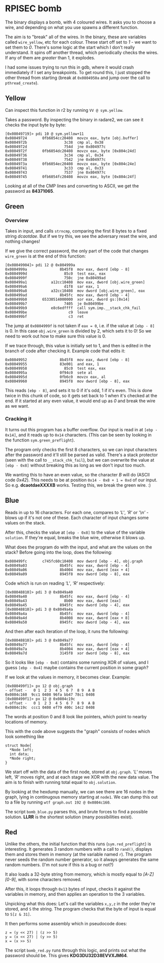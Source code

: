 # RPISEC bomb
The binary displays a bomb, with 4 coloured wires. It asks you to choose a wire, and depending on what you use spawns a different function.

The aim is to "break" all of the wires. In the binary, these are variables called `wire_yellow`, etc for each colour. These start off set to *1* - we want to set them to *0*. 
There's some logic at the start which I don't really understand. It spins off another thread, which periodically checks the wires. If any of them are *greater* than 1, it explodes.

I had some issues trying to run this in gdb, where it would crash immediately if I set any breakpoints. To get round this, I just stopped the other thread from starting (break at `0x0804950a` and jump over the call to `pthread_create`).

## Yellow
Can inspect this function in r2 by running `VV @ sym.yellow`.

Takes a password.
By inspecting the binary in radare2, we can see it checks the input byte by byte:
```
[0x08049719]> pdi 10 @ sym.yellow+11
0x08049724       0fb6054cc20408  movzx eax, byte [obj.buffer]
0x0804972b                 3c38  cmp al, 0x38
0x0804972d                 754d  jne 0x804977c
0x0804972f       0fb6054dc20408  movzx eax, byte [0x804c24d]
0x08049736                 3c34  cmp al, 0x34
0x08049738                 7542  jne 0x804977c
0x0804973a       0fb6054ec20408  movzx eax, byte [0x804c24e]
0x08049741                 3c33  cmp al, 0x33
0x08049743                 7537  jne 0x804977c
0x08049745       0fb6054fc20408  movzx eax, byte [0x804c24f]
```

Looking at all of the CMP lines and converting to ASCII, we get the password as **84371065**.

## Green
### Overview
Takes in input, and calls `strncmp`, comparing the first 8 bytes to a fixed string *dcaotdae*.
But if we try this, we see the adversary reset the wire, and nothing changes!

If we give the correct password, the only part of the code that changes `wire_green` is at the end of this function:

```
[0x08049904]> pdi 12 @ 0x804999a
0x0804999a               8b45f8  mov eax, dword [ebp - 8]
0x0804999d                 85c0  test eax, eax
0x0804999f                 750c  jne 0x80499ad
0x080499a1           a12cc10408  mov eax, dword [obj.wire_green]
0x080499a6                 d1f8  sar eax, 1
0x080499a8           a32cc10408  mov dword [obj.wire_green], eax
0x080499ad               8b45fc  mov eax, dword [ebp - 4]
0x080499b0       65330514000000  xor eax, dword gs:[0x14]
0x080499b7                 7405  je 0x80499be
0x080499b9           e8c6edffff  call sym.imp.__stack_chk_fail
0x080499be                   c9  leave
0x080499bf                   c3  ret
```

The jump at `0x0804999f` is not taken if `eax = 0`, i.e. if the value at `[ebp - 8]` is 0. In this case `obj.wire_green` is divided by 2, which sets it to 0! So we need to work out how to make sure this value is 0.

If we trace through, this value is initially set to 1, and then is edited in the branch of code after checking it. Example code that edits it:

```
0x08049952               8b45f8  mov eax, dword [ebp - 8]
0x08049955               83e001  and eax, 1
0x08049958                 85c0  test eax, eax
0x0804995a               0f94c0  sete al
0x0804995d               0fb6c0  movzx eax, al
0x08049960               8945f8  mov dword [ebp - 8], eax
```

This reads `[ebp - 8]`, and sets it to 0 if it's odd, 1 if it's even. 
This is done twice in this chunk of code, so it gets set back to 1 when it's checked at the end. If it started at any even value, it would end up as *0* and break the wire as we want.

### Cracking it
It turns out this program has a buffer overflow. Our input is read in at `[ebp - 0x14]`, and it reads up to `0x14` characters. 
(This can be seen by looking in the function `sym.green_preflight`).

The program only checks the first 8 characters, so we can input characters after the password and it'll still be parsed as valid.
There's a stack protector (seen with the call to `__stack_chk_fail`), but we can overwrite the value at `[ebp - 0x8]` without breaking this as long as we don't input too much.

We wanting this to have an even value, so the character *B* will do (ASCII code *0x42*). This needs to be at position `0x14 - 0x8 + 1 = 0xd` of our input. 
So e.g. **dcaotdaeXXXXB** works. Testing this, we break the green wire. :)

## Blue
Reads in up to 16 characters. For each one, compares to *'L'*, *'R'* or *'\n'* - blows up if it's not one of these. Each character of input changes some values on the stack.

After this, checks the value at `[ebp - 0x8]` to the value of the variable `solution`. If they're equal, breaks the blue wire, otherwise it blows up.

What does the program do with the input, and what are the values on the stack?
Before going into the loop, does the following:
```
0x080499fc       c745fc60c10408  mov dword [ebp - 4], obj.graph
0x08049a03               8b45fc  mov eax, dword [ebp - 4]
0x08049a06               8b4004  mov eax, dword [eax + 4]
0x08049a09               8945f8  mov dword [ebp - 8], eax
```

Code which is run on reading *'L'*, *'R'* respectively:
```
[0x08048810]> pdi 3 @ 0x8049a40
0x08049a40               8b45fc  mov eax, dword [ebp - 4]
0x08049a43                 8b00  mov eax, dword [eax]
0x08049a45               8945fc  mov dword [ebp - 4], eax
[0x08048810]> pdi 3 @ 0x8049a4a
0x08049a4a               8b45fc  mov eax, dword [ebp - 4]
0x08049a4d               8b4008  mov eax, dword [eax + 8]
0x08049a50               8945fc  mov dword [ebp - 4], eax
```

And then after each iteration of the loop, it runs the following:
```
[0x08048810]> pdi 3 @ 0x8049a77
0x08049a77               8b45fc  mov eax, dword [ebp - 4]
0x08049a7a               8b4004  mov eax, dword [eax + 4]
0x08049a7d               3145f8  xor dword [ebp - 8], eax
```

So it looks like `[ebp - 0x8]` contains some running XOR of values, 
and I guess `[ebp - 0x4]` maybe contains the current position in some graph?

If we look at the values in memory, it becomes clear. Example:
```
[0x080499f1]> px 12 @ obj.graph
- offset -   0 1  2 3  4 5  6 7  8 9  A B
0x0804c160  9cc1 0408 96fa bb47 78c1 0408
[0x080499f1]> px 12 @ 0x0804c19c
- offset -   0 1  2 3  4 5  6 7  8 9  A B
0x0804c19c  ccc1 0408 ef79 400c 14c2 0408
```

The words at position 0 and 8 look like pointers, which point to nearby locations of memory. 

This with the code above suggests the "graph" consists of nodes which look something like
```
struct Node{
  *Node left;
  int data;
  *Node right;
}
```

We start off with the data of the first node, stored at `obj.graph`.
*'L'* moves left, *'R'* moves right, and at each stage we XOR with the new data value. The aim is to finish with running total equal to `obj.solution`.

By looking at the hexdump manually, we can see there are 16 nodes in the graph, lying in continugous memory starting at `node1`. We can dump this out to a file by running `wtf graph.out 192 @ 0x0804c160`.

The script `bomb_blue.py` parses this, and brute forces to find a possible solution. 
**LLRR** is the shortest solution (many possibilities exist).

## Red
Unlike the others, the initial function that this runs (`sym.red_preflight`) is interesting. It generates 3 random numbers with a call to `rand()`, displays them and stores them in memory (at the variable named `r`).
The program never seeds the random number generator, so it always generates the same random numbers. (I'm not sure if this is a bug or not?)

It also loads a 32-byte string from memory, which is mostly equal to *[A-Z][0-9]*, with some characters removed.

After this, it loops through `0x13` bytes of input, checks it against the variables in memory, and then applies an operation to the 3 variables.

Unpicking what this does: Let's call the variables `x,y,z` in the order they're stored, and `S` the string.
The program checks that the byte of input is equal to `S[z & 31]`.

It then performs some assembly which in pseudocode does:
```
z = (y << 27) | (z >> 5)
y = (x << 27) | (y >> 5)
x = (x >> 5)
```

The script `bomb_red.py` runs through this logic, and prints out what the password should be.
This gives **KDG3DU32D38EVVXJM64**.
